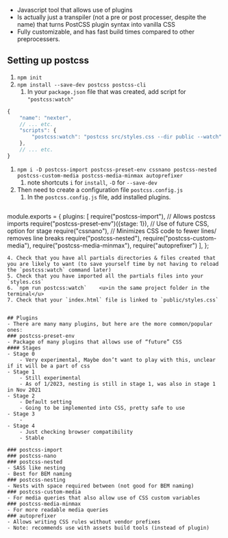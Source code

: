 - Javascript tool that allows use of plugins 
- Is actually just a transpiler (not a pre or post processer, despite the name) that turns PostCSS plugin syntax into vanilla CSS
- Fully customizable, and has fast build times compared to other preprocessers. 

## Setting up postcss
1. `npm init`
2. `npm install --save-dev postcss postcss-cli`
	1. In your `package.json` file that was created, add script for  `"postcss:watch"`
```js
{
	"name": "nexter",
	// ... etc.
	"scripts": {
		"postcss:watch": "postcss src/styles.css --dir public --watch"
	},
	// ... etc.
}
```
1. `npm i -D postcss-import postcss-preset-env cssnano postcss-nested postcss-custom-media postcss-media-minmax autoprefixer`
	1. note shortcuts `i` for `install`, `-D` for `--save-dev`
2. Then need to create a configuration file `postcss.config.js`
	1. In the `postcss.config.js` file, add installed plugins.
	   ```js
module.exports = {
	plugins: [
		require("postcss-import"), // Allows postcss imports
		require("postcss-preset-env")({stage: 1}), // Use of future CSS, option for stage
		require("cssnano"), // Minimizes CSS code to fewer lines/ removes line breaks
		require("postcss-nested"),
		require("postcss-custom-media"),
		require("postcss-media-minmax"),
		require("autoprefixer")
	],
};
```
4. Check that you have all partials directories & files created that you are likely to want (to save yourself time by not having to reload the `postcss:watch` command later)
5. Check that you have imported all the partials files into your `styles.css` 
6. `npm run postcss:watch`    <u>in the same project folder in the terminal</u>
7. Check that your `index.html` file is linked to `public/styles.css`


## Plugins 
- There are many many plugins, but here are the more common/popular ones:
### postcss-preset-env
- Package of many plugins that allows use of “future” CSS
#### Stages
- Stage 0
	- Very experimental, Maybe don’t want to play with this, unclear if it will be a part of css
- Stage 1
	- Still experimental
	- As of 1/2023, nesting is still in stage 1, was also in stage 1 in Nov 2021
- Stage 2
	- Default setting
	- Going to be implemented into CSS, pretty safe to use
- Stage 3
	- 
- Stage 4
	- Just checking browser compatibility
	- Stable

### postcss-import
### postcss-nano
### postcss-nested
- SASS like nesting
- Best for BEM naming
### postcss-nesting
- Nests with space required between (not good for BEM naming)
### postcss-custom-media
- For media queries that also allow use of CSS custom variables
### postcss-media-minmax
- For more readable media queries
### autoprefixer
- Allows writing CSS rules without vendor prefixes
- Note: recommends use with assets build tools (instead of plugin)
